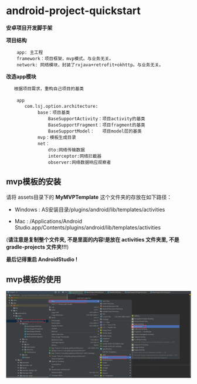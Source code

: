 # android-project-quickstart

**安卓项目开发脚手架**

**项目结构**
~~~~
    app: 主工程
    framework：项目框架，mvp模式。与业务无关。
    network: 网络模块，封装了rxjava+retrofit+okhttp。与业务无关。
~~~~

**改造app模块**
~~~~
   根据项目需求，重构自己项目的基类

    app
       com.lsj.option.architecture:
            base：项目基类
                BaseSupportActivity：项目activity的基类
                BaseSupportFragment：项目fragment的基类
                BaseSupportModel：   项目model层的基类
            mvp：模板生成目录
            net：
                dto:网络传输数据
                interceptor:网络拦截器
                observer:网络数据响应观察者
~~~~

## mvp模板的安装
请将 assets目录下的 **MyMVPTemplate**  这个文件夹的存放在如下路径：
* Windows : AS安装目录/plugins/android/lib/templates/activities

* Mac : /Applications/Android Studio.app/Contents/plugins/android/lib/templates/activities

(**请注意是复制整个文件夹, 不是里面的内容!是放在 activities 文件夹里, 不是 gradle-projects 文件夹!!!**)

**最后记得重启 AndroidStudio !**


## mvp模板的使用
![step](assets/step.png)

